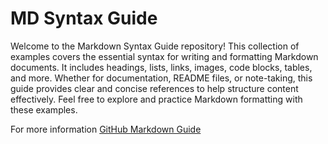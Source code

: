 # MD Syntax Guide

Welcome to the Markdown Syntax Guide repository! This collection of examples covers the essential syntax for writing and formatting Markdown documents. It includes headings, lists, links, images, code blocks, tables, and more. Whether for documentation, README files, or note-taking, this guide provides clear and concise references to help structure content effectively. Feel free to explore and practice Markdown formatting with these examples.

For more information
[GitHub Markdown Guide](https://docs.github.com/en/get-started/writing-on-github/getting-started-with-writing-and-formatting-on-github/basic-writing-and-formatting-syntax)